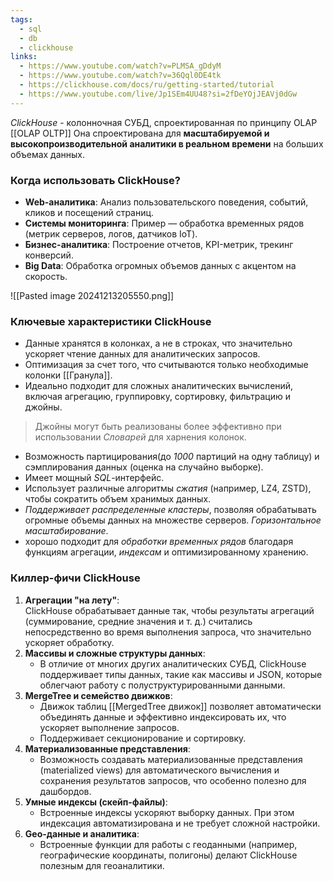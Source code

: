 ```yaml
---
tags:
  - sql
  - db
  - clickhouse
links:
  - https://www.youtube.com/watch?v=PLMSA_gDdyM
  - https://www.youtube.com/watch?v=36Qql0DE4tk
  - https://clickhouse.com/docs/ru/getting-started/tutorial
  - https://www.youtube.com/live/Jp1SEm4UU48?si=2fDeYOjJEAVj0dGw
---
```

_ClickHouse_ - колонночная СУБД, спроектированная по принципу OLAP [[OLAP OLTP]]
Она спроектирована для **масштабируемой и высокопроизводительной аналитики в реальном времени** на больших объемах данных. 
### **Когда использовать ClickHouse?**
- **Web-аналитика**: Анализ пользовательского поведения, событий, кликов и посещений страниц.
- **Системы мониторинга**: Пример — обработка временных рядов (метрик серверов, логов, датчиков IoT).
- **Бизнес-аналитика**: Построение отчетов, KPI-метрик, трекинг конверсий.
- **Big Data**: Обработка огромных объемов данных с акцентом на скорость.

![[Pasted image 20241213205550.png]]

### **Ключевые характеристики ClickHouse**

- Данные хранятся в колонках, а не в строках, что значительно ускоряет чтение данных для аналитических запросов.
- Оптимизация за счет того, что считываются только необходимые колонки [[Гранула]]. 
- Идеально подходит для сложных аналитических вычислений, включая агрегацию, группировку, сортировку, фильтрацию и джойны.
> Джойны могут быть реализованы более эффективно при использовании _Словарей_ для харнения колонок.
- Возможность партицирования(до _1000_ партиций на одну таблицу) и сэмплирования данных (оценка на случайно выборке).
- Имеет мощный _SQL_-интерфейс.
- Использует различные алгоритмы _сжатия_ (например, LZ4, ZSTD), чтобы сократить объем хранимых данных.
- _Поддерживает распределенные кластеры_, позволяя обрабатывать огромные объемы данных на множестве серверов. _Горизонтальное масштабирование_.
-  хорошо подходит для _обработки временных рядов_ благодаря функциям агрегации, _индексам_ и оптимизированному хранению.

### **Киллер-фичи ClickHouse**
1. **Агрегации "на лету"**:  
    ClickHouse обрабатывает данные так, чтобы результаты агрегаций (суммирование, средние значения и т. д.) считались непосредственно во время выполнения запроса, что значительно ускоряет обработку.
2. **Массивы и сложные структуры данных**:
    - В отличие от многих других аналитических СУБД, ClickHouse поддерживает типы данных, такие как массивы и JSON, которые облегчают работу с полуструктурированными данными.
3. **MergeTree и семейство движков**:
    - Движок таблиц [[MergedTree движок]] позволяет автоматически объединять данные и эффективно индексировать их, что ускоряет выполнение запросов.
    - Поддерживает секционирование и сортировку.
4. **Материализованные представления**:
    - Возможность создавать материализованные представления (materialized views) для автоматического вычисления и сохранения результатов запросов, что особенно полезно для дашбордов.
5. **Умные индексы (скейп-файлы)**:
    - Встроенные индексы ускоряют выборку данных. При этом индексация автоматизирована и не требует сложной настройки.
7. **Geo-данные и аналитика**:
    - Встроенные функции для работы с геоданными (например, географические координаты, полигоны) делают ClickHouse полезным для геоаналитики.
